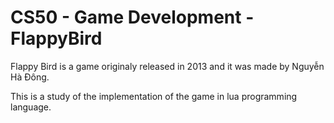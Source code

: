 # CS50 - Game Development - FlappyBird

  Flappy Bird is a game originaly released in 2013 and it was made by Nguyễn Hà Đông.
  
  This is a study of the implementation of the game in lua programming language.
